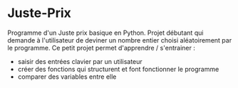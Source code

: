 # Juste-Prix
Programme d'un Juste prix basique en Python. 
Projet débutant qui demande à l'utilisateur de deviner un nombre entier choisi aléatoirement par le programme. 
Ce petit projet permet d'apprendre / s'entrainer : 
  - saisir des entrées clavier par un utilisateur 
  - créer des fonctions qui structurent et font fonctionner le programme
  - comparer des variables entre elle
